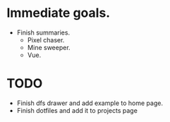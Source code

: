 # Immediate goals.
  * Finish summaries.
    - Pixel chaser.
    - Mine sweeper.
    - Vue.

# TODO
  * Finish dfs drawer and add example to home page.
  * Finish dotfiles and add it to projects page